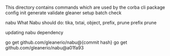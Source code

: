 This directory contains commands which are used by the corba cli package
config 
  init
  generate
  validate
gleaner
  setup
  batch
  check

nabu What Nabu should do: tika, txtai, object, prefix, prune
  prefix
  prune

updating nabu dependency

go get github.com/gleanerio/nabu@{commit hash} 
go get github.com/gleanerio/nabu@a01fa93
